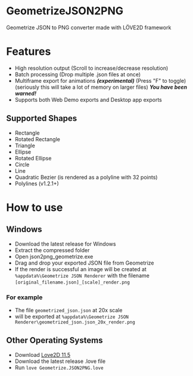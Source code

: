 # GeometrizeJSON2PNG
Geometrize JSON to PNG converter made with LÖVE2D framework

# Features
- High resolution output (Scroll to increase/decrease resolution)
- Batch processing (Drop multiple .json files at once)
- Multiframe export for animations ***(experimental)*** (Press "F" to toggle) (seriously this will take a lot of memory on larger files)
***You have been warned!***
- Supports both Web Demo exports and Desktop app exports

## Supported Shapes
- Rectangle
- Rotated Rectangle
- Triangle
- Ellipse
- Rotated Ellipse
- Circle
- Line
- Quadratic Bezier (is rendered as a polyline with 32 points)
- Polylines (v1.2.1+)

# How to use
## Windows
- Download the latest release for Windows
- Extract the compressed folder
- Open json2png_geometrize.exe
- Drag and drop your exported JSON file from Geometrize
- If the render is successful an image will be created at `%appdata%\Geometrize JSON Renderer` with the filename `[original_filename.json]_[scale]_render.png`

### For example
- The file `geometrized_json.json` at 20x scale
- will be exported at `%appdata%\Geometrize JSON Renderer\geometrized_json.json_20x_render.png`

## Other Operating Systems
- Download [Love2D 11.5](https://love2d.org)
- Download the latest release .love file
- Run `love Geometrize.JSON2PNG.love `
